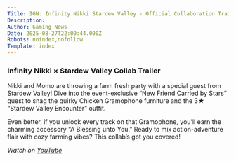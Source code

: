 ```yaml
---
Title: IGN: Infinity Nikki Stardew Valley - Official Collaboration Trailer
Description: 
Author: Gaming News
Date: 2025-08-27T22:00:44.000Z
Robots: noindex,nofollow
Template: index
---
```

<h3>
  
  
  Infinity Nikki × Stardew Valley Collab Trailer
</h3>

<p>Nikki and Momo are throwing a farm fresh party with a special guest from Stardew Valley! Dive into the event-exclusive “New Friend Carried by Stars” quest to snag the quirky Chicken Gramophone furniture and the 3★ “Stardew Valley Encounter” outfit.</p>

<p>Even better, if you unlock every track on that Gramophone, you’ll earn the charming accessory “A Blessing unto You.” Ready to mix action-adventure flair with cozy farming vibes? This collab’s got you covered!</p>

<p><em>Watch on <a href="https://www.youtube.com/watch?v=NVoXmkNXTTg" rel="noopener noreferrer">YouTube</a></em></p>

